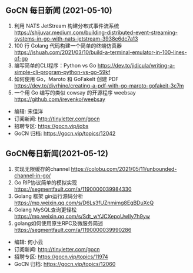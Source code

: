 ## GoCN 每日新闻 (2021-05-10)

1. 利用 NATS JetStream 构建分布式事件流系统 https://shijuvar.medium.com/building-distributed-event-streaming-systems-in-go-with-nats-jetstream-3938e6dc7a13
2. 100 行 Golang 代码构建一个简单的终端仿真器 https://ishuah.com/2021/03/10/build-a-terminal-emulator-in-100-lines-of-go
3. 编写简单的CLI程序：Python vs Go https://dev.to/jidicula/writing-a-simple-cli-program-python-vs-go-59kf
4. 如何使用 Go，Maroto 和 GoFakeIt 创建 PDF https://dev.to/divrhino/creating-a-pdf-with-go-maroto-gofakeit-3c7m
5. 一个用 Go 编写的类似 cowsay 的开源程序 weebsay https://github.com/irevenko/weebsay  

- 编辑: 宋佳洋
- 订阅新闻: http://tinyletter.com/gocn
- 招聘专区: https://gocn.vip/jobs
- GoCN 归档: https://gocn.vip/topics/12042

## GoCN每日新闻(2021-05-12)

1. 实现无限缓存的channel https://colobu.com/2021/05/11/unbounded-channel-in-go/
2. Go RIP协议简单的模拟实现 https://segmentfault.com/a/1190000039984330
3. Golang 框架 gin运行源码分析 https://mp.weixin.qq.com/s/D6Ls3fUZnmimg8EgBDuXcQ
4. Golang MySQL查询更轻松 https://mp.weixin.qq.com/s/Sdt_wYJCXepoUwIIy7h9yw
5. golang如何使用原生RPC及微服务简述 https://segmentfault.com/a/1190000039990286

* 编辑: 何小云
* 订阅新闻: http://tinyletter.com/gocn
* 招聘专区: https://gocn.vip/topics/11974
* GoCN 归档: https://gocn.vip/topics/12060
